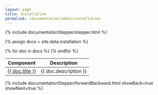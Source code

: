 ```yaml
---
layout: page
title: Installation
permalink: /documentation/admin/installation
---
```


<!-- Show the current active documentation page -->
{% include documentationStepper/stepper.html %}

{% assign docs = site.data.installation %}
<table>
  <thead>
    <tr>
      <th>Component</th>
      <th>Description</th>
    </tr>
  </thead>
  <tbody>
    {% for doc in docs %}
    <tr>
      <td><a href="{{ doc.path }}">{{ doc.title }}</a></td>
      <td>{{ doc.description }}</td>
    </tr>
    {% endfor %}
  </tbody>
</table>

<!-- Jump to next page -->
{% include documentationStepper/forwardBackward.html showBack=true showNext=true %}
